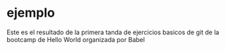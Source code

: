 # ejemplo
Este es el resultado de la primera tanda de ejercicios basicos de git de la bootcamp de Hello World organizada por Babel
